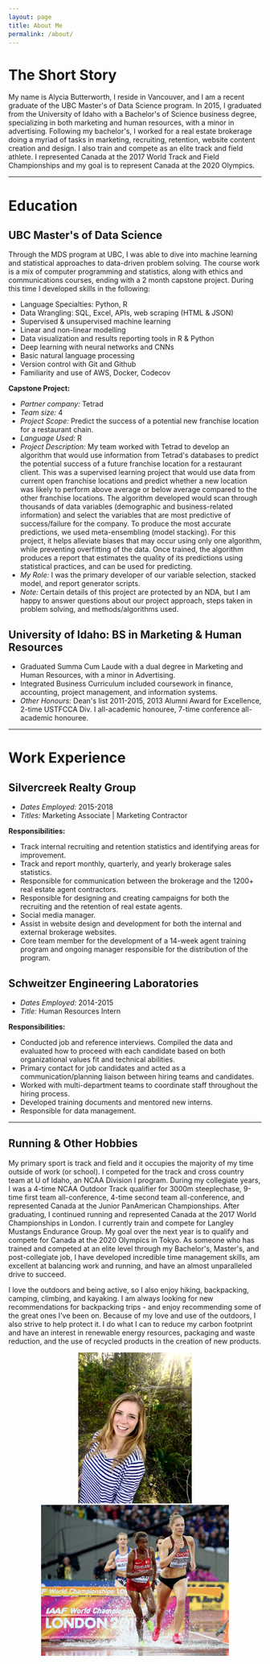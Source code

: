 ```yaml
---
layout: page
title: About Me
permalink: /about/
---
```



# The Short Story

My name is Alycia Butterworth, I reside in Vancouver, and I am a recent graduate of the UBC Master's of Data Science program. In 2015, I graduated from the University of Idaho with a Bachelor's of Science business degree, specializing in both marketing and human resources, with a minor in advertising. Following my bachelor's, I worked for a real estate brokerage doing a myriad of tasks in marketing, recruiting, retention, website content creation and design. I also train and compete as an elite track and field athlete. I represented Canada at the 2017 World Track and Field Championships and my goal is to represent Canada at the 2020 Olympics.


--------------------------------------------------------------


# Education

## UBC Master's of Data Science

Through the MDS program at UBC, I was able to dive into machine learning and statistical approaches to data-driven problem solving. The course work is a mix of computer programming and statistics, along with ethics and communications courses, ending with a 2 month capstone project. During this time I developed skills in the following:

- Language Specialties: Python, R
- Data Wrangling: SQL, Excel, APIs, web scraping (HTML & JSON)
- Supervised & unsupervised machine learning
- Linear and non-linear modelling
- Data visualization and results reporting tools in R & Python
- Deep learning with neural networks and CNNs
- Basic natural language processing
- Version control with Git and Github
- Familiarity and use of AWS, Docker, Codecov

**Capstone Project:**

- *Partner company:* Tetrad
- *Team size:* 4
- *Project Scope:* Predict the success of a potential new franchise location for a restaurant chain.
- *Language Used:* R
- *Project Description:* My team worked with Tetrad to develop an algorithm that would use information from Tetrad's databases to predict the potential success of a future franchise location for a restaurant client. This was a supervised learning project that would use data from current open franchise locations and predict whether a new location was likely to perform above average or below average compared to the other franchise locations. The algorithm developed would scan through thousands of data variables (demographic and business-related information) and select the variables that are most predictive of success/failure for the company. To produce the most accurate predictions, we used meta-ensembling (model stacking). For this project, it helps alleviate biases that may occur using only one algorithm, while preventing overfitting of the data. Once trained, the algorithm produces a report that estimates the quality of its predictions using statistical practices, and can be used for predicting.
- *My Role:* I was the primary developer of our variable selection, stacked model, and report generator scripts.
- *Note:* Certain details of this project are protected by an NDA, but I am happy to answer questions about our project approach, steps taken in problem solving, and methods/algorithms used.


## University of Idaho: BS in Marketing & Human Resources

- Graduated Summa Cum Laude with a dual degree in Marketing and Human Resources, with a minor in Advertising.
- Integrated Business Curriculum included coursework in finance, accounting, project management, and information systems.
- *Other Honours:* Dean's list 2011-2015, 2013 Alumni Award for Excellence, 2-time USTFCCA Div. I all-academic honouree, 7-time conference all-academic honouree.

--------------------------------------------------------------------------------------


# Work Experience

## Silvercreek Realty Group

- *Dates Employed:* 2015-2018
- *Titles:* Marketing Associate | Marketing Contractor

**Responsibilities:**

- Track internal recruiting and retention statistics and identifying areas for improvement.
- Track and report monthly, quarterly, and yearly brokerage sales statistics.
- Responsible for communication between the brokerage and the 1200+ real estate agent contractors.
- Responsible for designing and creating campaigns for both the recruiting and the retention of real estate agents.
- Social media manager.
- Assist in website design and development for both the internal and external brokerage websites.
- Core team member for the development of a 14-week agent training program and ongoing manager responsible for the
distribution of the program.


## Schweitzer Engineering Laboratories

- *Dates Employed:* 2014-2015
- *Title:* Human Resources Intern

**Responsibilities:**

- Conducted job and reference interviews. Compiled the data and evaluated how to proceed with each candidate based on both
organizational values fit and technical abilities.
- Primary contact for job candidates and acted as a communication/planning liaison between hiring teams and candidates.
- Worked with multi-department teams to coordinate staff throughout the hiring process.
- Developed training documents and mentored new interns.
- Responsible for data management.

----------------------------------------------------------------------------

## Running & Other Hobbies

My primary sport is track and field and it occupies the majority of my time outside of work (or school). I competed for the track and cross country team at U of Idaho, an NCAA Division I program. During my collegiate years, I was a 4-time NCAA Outdoor Track qualifier for 3000m steeplechase, 9-time first team all-conference, 4-time second team all-conference, and represented Canada at the Junior PanAmerican Championships. After graduating, I continued running and represented Canada at the 2017 World Championships in London. I currently train and compete for Langley Mustangs Endurance Group. My goal over the next year is to qualify and compete for Canada at the 2020 Olympics in Tokyo. As someone who has trained and competed at an elite level through my Bachelor's, Master's, and post-collegiate job, I have developed incredible time management skills, am excellent at balancing work and running, and have an almost unparalleled drive to succeed.

I love the outdoors and being active, so I also enjoy hiking, backpacking, camping, climbing, and kayaking. I am always looking for new recommendations for backpacking trips - and enjoy recommending some of the great ones I've been on. Because of my love and use of the outdoors, I also strive to help protect it. I do what I can to reduce my carbon footprint and have an interest in renewable energy resources, packaging and waste reduction, and the use of recycled products in the creation of new products.


<center><img src="/img/alycia.jpg" alt="AlyciaPhoto" height="300"/><img src="/img/steeple.jpg"  alt="SteeplePhoto" height="300"/></center>
